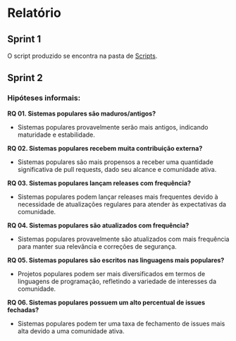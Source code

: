 # Relatório

## Sprint 1

O script produzido se encontra na pasta de [Scripts](scripts).

## Sprint 2

### Hipóteses informais:

**RQ 01. Sistemas populares são maduros/antigos?**

- Sistemas populares provavelmente serão mais antigos, indicando maturidade e estabilidade.

**RQ 02. Sistemas populares recebem muita contribuição externa?**

- Sistemas populares são mais propensos a receber uma quantidade significativa de pull requests, dado seu alcance e comunidade ativa.

**RQ 03. Sistemas populares lançam releases com frequência?**

- Sistemas populares podem lançar releases mais frequentes devido à necessidade de atualizações regulares para atender às expectativas da comunidade.

**RQ 04. Sistemas populares são atualizados com frequência?**

- Sistemas populares provavelmente são atualizados com mais frequência para manter sua relevância e correções de segurança.

**RQ 05. Sistemas populares são escritos nas linguagens mais populares?**

- Projetos populares podem ser mais diversificados em termos de linguagens de programação, refletindo a variedade de interesses da comunidade.

**RQ 06. Sistemas populares possuem um alto percentual de issues fechadas?**

- Sistemas populares podem ter uma taxa de fechamento de issues mais alta devido a uma comunidade ativa.
